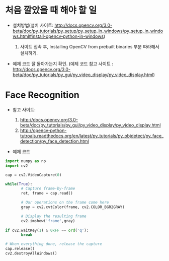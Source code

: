 # 처음 깔았을 때 해야 할 일 
* 설치방법(설치 사이트: http://docs.opencv.org/3.0-beta/doc/py_tutorials/py_setup/py_setup_in_windows/py_setup_in_windows.html#install-opencv-python-in-windows)

    1. 사이트 접속 후, Installing OpenCV from prebuilt binaries 부분 따라해서 설치하기. 

* 예제 코드 잘 돌아가는지 확인. (예제 코드 참고 사이트 : http://docs.opencv.org/3.0-beta/doc/py_tutorials/py_gui/py_video_display/py_video_display.html)


# Face Recognition
 
 * 참고 사이트:
 
    1.  http://docs.opencv.org/3.0-beta/doc/py_tutorials/py_gui/py_video_display/py_video_display.html
    1.  http://opencv-python-tutroals.readthedocs.org/en/latest/py_tutorials/py_objdetect/py_face_detection/py_face_detection.html
 
 * 예제 코드
 ````python
import numpy as np
import cv2

cap = cv2.VideoCapture(0)

while(True):
        # Capture frame-by-frame 
        ret, frame = cap.read()

        # Our operations on the frame come here
        gray = cv2.cvtColor(frame, cv2.COLOR_BGR2GRAY)

        # Display the resulting frame
        cv2.imshow('frame',gray)
        
if cv2.waitKey(1) & 0xFF == ord('q'):
        break

# When everything done, release the capture
cap.release()
cv2.destroyAllWindows()
````

